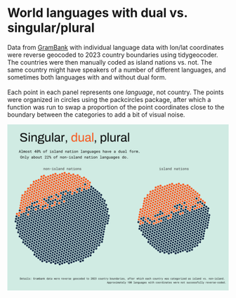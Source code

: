 # World languages with dual vs. singular/plural
Data from [GramBank](https://grambank.clld.org/parameters/GB031#2/21.0/151.9) with individual language data with lon/lat coordinates were reverse geocoded to 2023 country boundaries using tidygeocoder. The countries were then manually coded as island nations vs. not. The same country might have speakers of a number of different languages, and sometimes both languages with and without dual form. <br><br>
Each point in each panel represents one <i>language</i>, not country. The points were organized in circles using the packcircles package, after which a function was run to swap a proportion of the point coordinates close to the boundary between the categories to add a bit of visual noise.

![Alt text](dual_viz.png)
